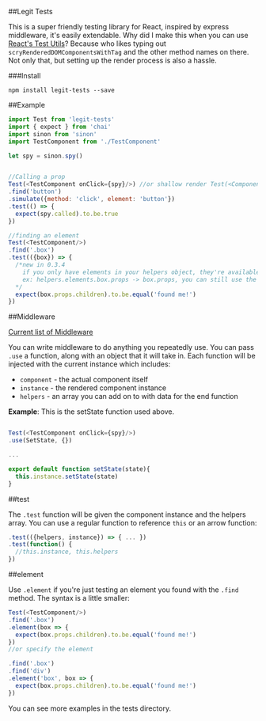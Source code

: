 ##Legit Tests

This is a super friendly testing library for React, inspired by express middleware, it's easily extendable. Why did I make this when you can use [React's Test Utils](https://facebook.github.io/react/docs/test-utils.html)? Because who likes typing out `scryRenderedDOMComponentsWithTag` and the other method names on there. Not only that, but setting up the render process is also a hassle.

###Install

`npm install legit-tests --save`

##Example

~~~js
import Test from 'legit-tests'
import { expect } from 'chai'
import sinon from 'sinon'
import TestComponent from './TestComponent'

let spy = sinon.spy()


//Calling a prop
Test(<TestComponent onClick={spy}/>) //or shallow render Test(<Component/>, {shallow: true})
.find('button')
.simulate({method: 'click', element: 'button'})
.test(() => {
  expect(spy.called).to.be.true
})

//finding an element
Test(<TestComponent/>)
.find('.box')
.test(({box}) => {
  /*new in 0.3.4
    if you only have elements in your helpers object, they're available in the root object
    ex: helpers.elements.box.props -> box.props, you can still use the long way :)
  */
  expect(box.props.children).to.be.equal('found me!')
})
~~~

##Middleware

[Current list of Middleware](https://github.com/Legitcode/tests/wiki/Bundled-Middleware)

You can write middleware to do anything you repeatedly use. You can pass `.use` a function, along with an object that it will take in. Each function will be injected with the current instance which includes:
- `component` - the actual component itself
- `instance` - the rendered component instance
- `helpers` - an array you can add on to with data for the end function

**Example**:
This is the setState function used above.
~~~js

Test(<TestComponent onClick={spy}/>)
.use(SetState, {})

...

export default function setState(state){
  this.instance.setState(state)
}
~~~

##test

The `.test` function will be given the component instance and the helpers array. You can use a regular function to reference `this` or an arrow function:

~~~js
.test(({helpers, instance}) => { ... })
.test(function() {
  //this.instance, this.helpers
})
~~~

##element

Use `.element` if you're just testing an element you found with the `.find` method. The syntax is a little smaller:

~~~js
Test(<TestComponent/>)
.find('.box')
.element(box => {
  expect(box.props.children).to.be.equal('found me!')
})
//or specify the element

.find('.box')
.find('div')
.element('box', box => {
  expect(box.props.children).to.be.equal('found me!')
})

~~~

You can see more examples in the tests directory.
